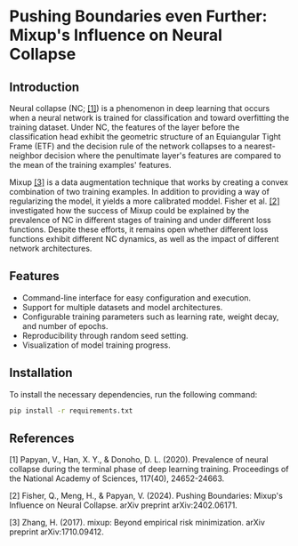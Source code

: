 # Pushing Boundaries even Further: Mixup's Influence on Neural Collapse

## Introduction

Neural collapse (NC; [[1]](#1)) is a phenomenon in deep learning that occurs when a neural network is trained
for classification and toward overfitting the training dataset. Under NC, the features of the layer before
the classification head exhibit the geometric structure of an Equiangular Tight Frame (ETF) and the decision
rule of the network collapses to a nearest-neighbor decision where the penultimate layer's features are
compared to the mean of the training examples' features.

Mixup [[3]](#3) is a data augmentation technique that works by creating a convex combination of two training
examples. In addition to providing a way of regularizing the model, it yields a more calibrated moddel.
Fisher et al. [[2]](#2) investigated how the success of Mixup could be explained by the prevalence of NC
in different stages of training and under different loss functions. Despite these efforts, it remains open
whether different loss functions exhibit different NC dynamics, as well as the impact of different network
architectures.

## Features

- Command-line interface for easy configuration and execution.
- Support for multiple datasets and model architectures.
- Configurable training parameters such as learning rate, weight decay, and number of epochs.
- Reproducibility through random seed setting.
- Visualization of model training progress.

## Installation

To install the necessary dependencies, run the following command:

```bash
pip install -r requirements.txt
```

## References

<a id="1">[1]</a>
Papyan, V., Han, X. Y., & Donoho, D. L. (2020). Prevalence of neural collapse during the terminal phase of deep learning training. Proceedings of the National Academy of Sciences, 117(40), 24652-24663.

<a id="2">[2]</a>
Fisher, Q., Meng, H., & Papyan, V. (2024). Pushing Boundaries: Mixup's Influence on Neural Collapse. arXiv preprint arXiv:2402.06171.

<a id="3">[3]</a>
Zhang, H. (2017). mixup: Beyond empirical risk minimization. arXiv preprint arXiv:1710.09412.
